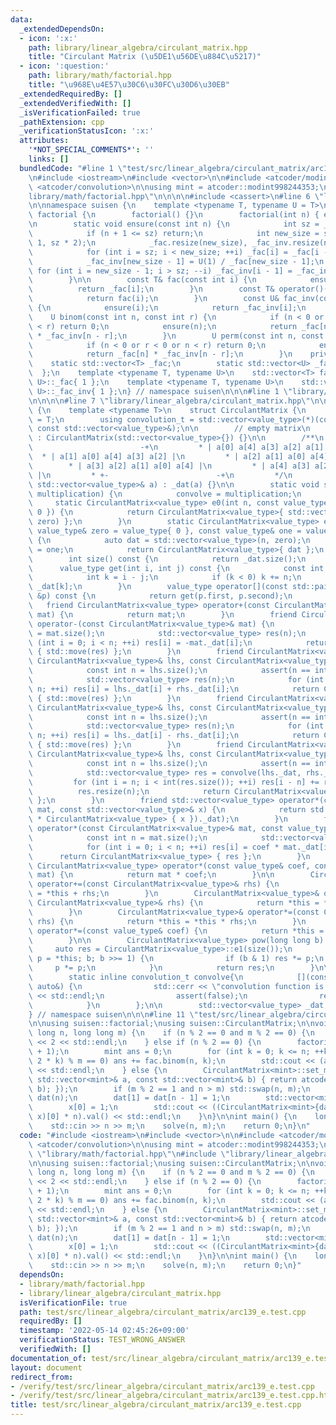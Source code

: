 ```yaml
---
data:
  _extendedDependsOn:
  - icon: ':x:'
    path: library/linear_algebra/circulant_matrix.hpp
    title: "Circulant Matrix (\u5DE1\u56DE\u884C\u5217)"
  - icon: ':question:'
    path: library/math/factorial.hpp
    title: "\u968E\u4E57\u30C6\u30FC\u30D6\u30EB"
  _extendedRequiredBy: []
  _extendedVerifiedWith: []
  _isVerificationFailed: true
  _pathExtension: cpp
  _verificationStatusIcon: ':x:'
  attributes:
    '*NOT_SPECIAL_COMMENTS*': ''
    links: []
  bundledCode: "#line 1 \"test/src/linear_algebra/circulant_matrix/arc139_e.test.cpp\"\
    \n#include <iostream>\n#include <vector>\n\n#include <atcoder/modint>\n#include\
    \ <atcoder/convolution>\n\nusing mint = atcoder::modint998244353;\n\n#line 1 \"\
    library/math/factorial.hpp\"\n\n\n\n#include <cassert>\n#line 6 \"library/math/factorial.hpp\"\
    \n\nnamespace suisen {\n    template <typename T, typename U = T>\n    struct\
    \ factorial {\n        factorial() {}\n        factorial(int n) { ensure(n); }\n\
    \n        static void ensure(const int n) {\n            int sz = _fac.size();\n\
    \            if (n + 1 <= sz) return;\n            int new_size = std::max(n +\
    \ 1, sz * 2);\n            _fac.resize(new_size), _fac_inv.resize(new_size);\n\
    \            for (int i = sz; i < new_size; ++i) _fac[i] = _fac[i - 1] * i;\n\
    \            _fac_inv[new_size - 1] = U(1) / _fac[new_size - 1];\n           \
    \ for (int i = new_size - 1; i > sz; --i) _fac_inv[i - 1] = _fac_inv[i] * i;\n\
    \        }\n\n        const T& fac(const int i) {\n            ensure(i);\n  \
    \          return _fac[i];\n        }\n        const T& operator()(int i) {\n\
    \            return fac(i);\n        }\n        const U& fac_inv(const int i)\
    \ {\n            ensure(i);\n            return _fac_inv[i];\n        }\n    \
    \    U binom(const int n, const int r) {\n            if (n < 0 or r < 0 or n\
    \ < r) return 0;\n            ensure(n);\n            return _fac[n] * _fac_inv[r]\
    \ * _fac_inv[n - r];\n        }\n        U perm(const int n, const int r) {\n\
    \            if (n < 0 or r < 0 or n < r) return 0;\n            ensure(n);\n\
    \            return _fac[n] * _fac_inv[n - r];\n        }\n    private:\n    \
    \    static std::vector<T> _fac;\n        static std::vector<U> _fac_inv;\n  \
    \  };\n    template <typename T, typename U>\n    std::vector<T> factorial<T,\
    \ U>::_fac{ 1 };\n    template <typename T, typename U>\n    std::vector<U> factorial<T,\
    \ U>::_fac_inv{ 1 };\n} // namespace suisen\n\n\n#line 1 \"library/linear_algebra/circulant_matrix.hpp\"\
    \n\n\n\n#line 7 \"library/linear_algebra/circulant_matrix.hpp\"\n\nnamespace suisen\
    \ {\n    template <typename T>\n    struct CirculantMatrix {\n        using value_type\
    \ = T;\n        using convolution_t = std::vector<value_type>(*)(const std::vector<value_type>&,\
    \ const std::vector<value_type>&);\n\n        // empty matrix\n        CirculantMatrix()\
    \ : CirculantMatrix(std::vector<value_type>{}) {}\n\n        /**\n         * +-\
    \                        -+\n         * | a[0] a[4] a[3] a[2] a[1] |\n       \
    \  * | a[1] a[0] a[4] a[3] a[2] |\n         * | a[2] a[1] a[0] a[4] a[3] |\n \
    \        * | a[3] a[2] a[1] a[0] a[4] |\n         * | a[4] a[3] a[2] a[1] a[0]\
    \ |\n         * +-                        -+\n         */\n        explicit CirculantMatrix(const\
    \ std::vector<value_type>& a) : _dat(a) {}\n\n        static void set_multiplication(convolution_t\
    \ multiplication) {\n            convolve = multiplication;\n        }\n\n   \
    \     static CirculantMatrix<value_type> e0(int n, const value_type& zero = value_type{\
    \ 0 }) {\n            return CirculantMatrix<value_type>{ std::vector<value_type>(n,\
    \ zero) };\n        }\n        static CirculantMatrix<value_type> e1(int n, const\
    \ value_type& zero = value_type{ 0 }, const value_type& one = value_type{ 1 })\
    \ {\n            auto dat = std::vector<value_type>(n, zero);\n            dat[0]\
    \ = one;\n            return CirculantMatrix<value_type>{ dat };\n        }\n\n\
    \        int size() const {\n            return _dat.size();\n        }\n\n  \
    \      value_type get(int i, int j) const {\n            const int n = size();\n\
    \            int k = i - j;\n            if (k < 0) k += n;\n            return\
    \ _dat[k];\n        }\n        value_type operator[](const std::pair<int, int>\
    \ &p) const {\n            return get(p.first, p.second);\n        }\n\n     \
    \   friend CirculantMatrix<value_type> operator+(const CirculantMatrix<value_type>&\
    \ mat) {\n            return mat;\n        }\n        friend CirculantMatrix<value_type>\
    \ operator-(const CirculantMatrix<value_type>& mat) {\n            const int n\
    \ = mat.size();\n            std::vector<value_type> res(n);\n            for\
    \ (int i = 0; i < n; ++i) res[i] = -mat._dat[i];\n            return CirculantMatrix<value_type>\
    \ { std::move(res) };\n        }\n        friend CirculantMatrix<value_type> operator+(const\
    \ CirculantMatrix<value_type>& lhs, const CirculantMatrix<value_type>& rhs) {\n\
    \            const int n = lhs.size();\n            assert(n == int(rhs.size()));\n\
    \            std::vector<value_type> res(n);\n            for (int i = 0; i <\
    \ n; ++i) res[i] = lhs._dat[i] + rhs._dat[i];\n            return CirculantMatrix<value_type>\
    \ { std::move(res) };\n        }\n        friend CirculantMatrix<value_type> operator-(const\
    \ CirculantMatrix<value_type>& lhs, const CirculantMatrix<value_type>& rhs) {\n\
    \            const int n = lhs.size();\n            assert(n == int(rhs.size()));\n\
    \            std::vector<value_type> res(n);\n            for (int i = 0; i <\
    \ n; ++i) res[i] = lhs._dat[i] - rhs._dat[i];\n            return CirculantMatrix<value_type>\
    \ { std::move(res) };\n        }\n        friend CirculantMatrix<value_type> operator*(const\
    \ CirculantMatrix<value_type>& lhs, const CirculantMatrix<value_type>& rhs) {\n\
    \            const int n = lhs.size();\n            assert(n == int(rhs.size()));\n\
    \            std::vector<value_type> res = convolve(lhs._dat, rhs._dat);\n   \
    \         for (int i = n; i < int(res.size()); ++i) res[i - n] += res[i];\n  \
    \          res.resize(n);\n            return CirculantMatrix<value_type> { std::move(res)\
    \ };\n        }\n        friend std::vector<value_type> operator*(const CirculantMatrix<value_type>&\
    \ mat, const std::vector<value_type>& x) {\n            return std::move((mat\
    \ * CirculantMatrix<value_type> { x })._dat);\n        }\n        friend CirculantMatrix<value_type>\
    \ operator*(const CirculantMatrix<value_type>& mat, const value_type& coef) {\n\
    \            const int n = mat.size();\n            std::vector<value_type> res(n);\n\
    \            for (int i = 0; i < n; ++i) res[i] = coef * mat._dat[i];\n      \
    \      return CirculantMatrix<value_type> { res };\n        }\n        friend\
    \ CirculantMatrix<value_type> operator*(const value_type& coef, const CirculantMatrix<value_type>&\
    \ mat) {\n            return mat * coef;\n        }\n\n        CirculantMatrix<value_type>&\
    \ operator+=(const CirculantMatrix<value_type>& rhs) {\n            return *this\
    \ = *this + rhs;\n        }\n        CirculantMatrix<value_type>& operator-=(const\
    \ CirculantMatrix<value_type>& rhs) {\n            return *this = *this - rhs;\n\
    \        }\n        CirculantMatrix<value_type>& operator*=(const CirculantMatrix<value_type>&\
    \ rhs) {\n            return *this = *this * rhs;\n        }\n        CirculantMatrix<value_type>&\
    \ operator*=(const value_type& coef) {\n            return *this = *this * coef;\n\
    \        }\n\n        CirculantMatrix<value_type> pow(long long b) {\n       \
    \     auto res = CirculantMatrix<value_type>::e1(size());\n            for (auto\
    \ p = *this; b; b >>= 1) {\n                if (b & 1) res *= p;\n           \
    \     p *= p;\n            }\n            return res;\n        }\n\n    private:\n\
    \        static inline convolution_t convolve{\n            [](const auto&, const\
    \ auto&) {\n                std::cerr << \"convolution function is not available.\"\
    \ << std::endl;\n                assert(false);\n                return std::vector<value_type>{};\n\
    \            }\n        };\n\n        std::vector<value_type> _dat;\n    };\n\
    } // namespace suisen\n\n\n#line 11 \"test/src/linear_algebra/circulant_matrix/arc139_e.test.cpp\"\
    \n\nusing suisen::factorial;\nusing suisen::CirculantMatrix;\n\nvoid solve(long\
    \ long n, long long m) {\n    if (n % 2 == 0 and m % 2 == 0) {\n        std::cout\
    \ << 2 << std::endl;\n    } else if (n % 2 == 0) {\n        factorial<mint> fac(n\
    \ + 1);\n        mint ans = 0;\n        for (int k = 0; k <= n; ++k) if ((n -\
    \ 2 * k) % m == 0) ans += fac.binom(n, k);\n        std::cout << (ans * m).val()\
    \ << std::endl;\n    } else {\n        CirculantMatrix<mint>::set_multiplication([](const\
    \ std::vector<mint>& a, const std::vector<mint>& b) { return atcoder::convolution(a,\
    \ b); });\n        if (m % 2 == 1 and n > m) std::swap(n, m);\n        std::vector<mint>\
    \ dat(n);\n        dat[1] = dat[n - 1] = 1;\n        std::vector<mint> x(n);\n\
    \        x[0] = 1;\n        std::cout << ((CirculantMatrix<mint>{dat}.pow(m) *\
    \ x)[0] * n).val() << std::endl;\n    }\n}\n\nint main() {\n    long long n, m;\n\
    \    std::cin >> n >> m;\n    solve(n, m);\n    return 0;\n}\n"
  code: "#include <iostream>\n#include <vector>\n\n#include <atcoder/modint>\n#include\
    \ <atcoder/convolution>\n\nusing mint = atcoder::modint998244353;\n\n#include\
    \ \"library/math/factorial.hpp\"\n#include \"library/linear_algebra/circulant_matrix.hpp\"\
    \n\nusing suisen::factorial;\nusing suisen::CirculantMatrix;\n\nvoid solve(long\
    \ long n, long long m) {\n    if (n % 2 == 0 and m % 2 == 0) {\n        std::cout\
    \ << 2 << std::endl;\n    } else if (n % 2 == 0) {\n        factorial<mint> fac(n\
    \ + 1);\n        mint ans = 0;\n        for (int k = 0; k <= n; ++k) if ((n -\
    \ 2 * k) % m == 0) ans += fac.binom(n, k);\n        std::cout << (ans * m).val()\
    \ << std::endl;\n    } else {\n        CirculantMatrix<mint>::set_multiplication([](const\
    \ std::vector<mint>& a, const std::vector<mint>& b) { return atcoder::convolution(a,\
    \ b); });\n        if (m % 2 == 1 and n > m) std::swap(n, m);\n        std::vector<mint>\
    \ dat(n);\n        dat[1] = dat[n - 1] = 1;\n        std::vector<mint> x(n);\n\
    \        x[0] = 1;\n        std::cout << ((CirculantMatrix<mint>{dat}.pow(m) *\
    \ x)[0] * n).val() << std::endl;\n    }\n}\n\nint main() {\n    long long n, m;\n\
    \    std::cin >> n >> m;\n    solve(n, m);\n    return 0;\n}"
  dependsOn:
  - library/math/factorial.hpp
  - library/linear_algebra/circulant_matrix.hpp
  isVerificationFile: true
  path: test/src/linear_algebra/circulant_matrix/arc139_e.test.cpp
  requiredBy: []
  timestamp: '2022-05-14 02:45:26+09:00'
  verificationStatus: TEST_WRONG_ANSWER
  verifiedWith: []
documentation_of: test/src/linear_algebra/circulant_matrix/arc139_e.test.cpp
layout: document
redirect_from:
- /verify/test/src/linear_algebra/circulant_matrix/arc139_e.test.cpp
- /verify/test/src/linear_algebra/circulant_matrix/arc139_e.test.cpp.html
title: test/src/linear_algebra/circulant_matrix/arc139_e.test.cpp
---
```

